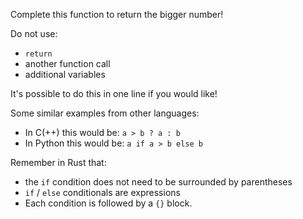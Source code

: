 

Complete this function to return the bigger number!

Do not use:

* `return`
* another function call
* additional variables

<div class="hint">
  It's possible to do this in one line if you would like!

  Some similar examples from other languages:
  - In C(++) this would be: `a > b ? a : b`
  - In Python this would be:  `a if a > b else b`
</div>
<div class="hint">
  Remember in Rust that:

  * the <code>if</code> condition does not need to be surrounded by parentheses
  * <code>if</code> / <code>else</code> conditionals are expressions
  * Each condition is followed by a <code>{}</code> block.
</div>
